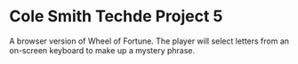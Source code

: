 # Cole Smith Techde Project 5
 A browser version of Wheel of Fortune. The player will select letters from an on-screen keyboard to make up a mystery phrase.

